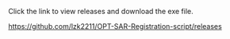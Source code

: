 Click the link to view releases and download the exe file.

https://github.com/lzk2211/OPT-SAR-Registration-script/releases

